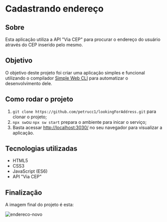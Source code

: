 # Cadastrando endereço

## Sobre

Esta aplicação utiliza a API "Via CEP" para procurar o endereço do usuário através do CEP inserido pelo mesmo.

## Objetivo

O objetivo deste projeto foi criar uma aplicação simples e funcional utilizando o compilador [Simple Web CLI](https://github.com/wellwelwel/simple-web-cli/blob/main/README_pt-BR.md) para automatizar o desenvolvimento dele.

## Como rodar o projeto

1. `git clone https://github.com/petrucc1/lookingForAddress.git` para clonar o projeto;
2. `npx sw`ou `npx sw start` prepara o ambiente para inicar o serviço;
3. Basta acessar [http://localhost:3030/](http://localhost:3030/) no seu navegador para visualizar a aplicação.

## Tecnologias utilizadas

* HTML5
* CSS3
* JavaScript (ES6)
* API "Via CEP"

## Finalização
A imagem final do projeto é esta:

![endereco-novo](https://user-images.githubusercontent.com/83620260/149885638-f0d5f0b5-326a-43f2-9ced-1012162bdd28.png)
